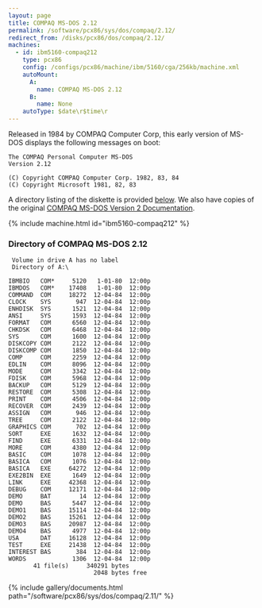 ```yaml
---
layout: page
title: COMPAQ MS-DOS 2.12
permalink: /software/pcx86/sys/dos/compaq/2.12/
redirect_from: /disks/pcx86/dos/compaq/2.12/
machines:
  - id: ibm5160-compaq212
    type: pcx86
    config: /configs/pcx86/machine/ibm/5160/cga/256kb/machine.xml
    autoMount:
      A:
        name: COMPAQ MS-DOS 2.12
      B:
        name: None
    autoType: $date\r$time\r
---
```


Released in 1984 by COMPAQ Computer Corp, this early version of MS-DOS displays the following messages on boot:

	The COMPAQ Personal Computer MS-DOS
	Version 2.12
	
	(C) Copyright COMPAQ Computer Corp. 1982, 83, 84
	(C) Copyright Microsoft 1981, 82, 83

A directory listing of the diskette is provided [below](#directory-of-compaq-ms-dos-212).
We also have copies of the original [COMPAQ MS-DOS Version 2 Documentation](#documents).

{% include machine.html id="ibm5160-compaq212" %}

### Directory of COMPAQ MS-DOS 2.12

     Volume in drive A has no label
     Directory of A:\

    IBMBIO   COM*     5120   1-01-80  12:00p
    IBMDOS   COM*    17408   1-01-80  12:00p
    COMMAND  COM     18272  12-04-84  12:00p
    CLOCK    SYS       947  12-04-84  12:00p
    ENHDISK  SYS      1521  12-04-84  12:00p
    ANSI     SYS      1593  12-04-84  12:00p
    FORMAT   COM      6560  12-04-84  12:00p
    CHKDSK   COM      6468  12-04-84  12:00p
    SYS      COM      1600  12-04-84  12:00p
    DISKCOPY COM      2122  12-04-84  12:00p
    DISKCOMP COM      1850  12-04-84  12:00p
    COMP     COM      2259  12-04-84  12:00p
    EDLIN    COM      8096  12-04-84  12:00p
    MODE     COM      3342  12-04-84  12:00p
    FDISK    COM      5968  12-04-84  12:00p
    BACKUP   COM      5129  12-04-84  12:00p
    RESTORE  COM      5308  12-04-84  12:00p
    PRINT    COM      4506  12-04-84  12:00p
    RECOVER  COM      2439  12-04-84  12:00p
    ASSIGN   COM       946  12-04-84  12:00p
    TREE     COM      2122  12-04-84  12:00p
    GRAPHICS COM       702  12-04-84  12:00p
    SORT     EXE      1632  12-04-84  12:00p
    FIND     EXE      6331  12-04-84  12:00p
    MORE     COM      4380  12-04-84  12:00p
    BASIC    COM      1078  12-04-84  12:00p
    BASICA   COM      1076  12-04-84  12:00p
    BASICA   EXE     64272  12-04-84  12:00p
    EXE2BIN  EXE      1649  12-04-84  12:00p
    LINK     EXE     42368  12-04-84  12:00p
    DEBUG    COM     12171  12-04-84  12:00p
    DEMO     BAT        14  12-04-84  12:00p
    DEMO     BAS      5447  12-04-84  12:00p
    DEMO1    BAS     15114  12-04-84  12:00p
    DEMO2    BAS     15261  12-04-84  12:00p
    DEMO3    BAS     20987  12-04-84  12:00p
    DEMO4    BAS      4977  12-04-84  12:00p
    USA      DAT     16128  12-04-84  12:00p
    TEST     EXE     21438  12-04-84  12:00p
    INTEREST BAS       384  12-04-84  12:00p
    WORDS             1306  12-04-84  12:00p
           41 file(s)     340291 bytes
                            2048 bytes free

{% include gallery/documents.html path="/software/pcx86/sys/dos/compaq/2.11/" %}
